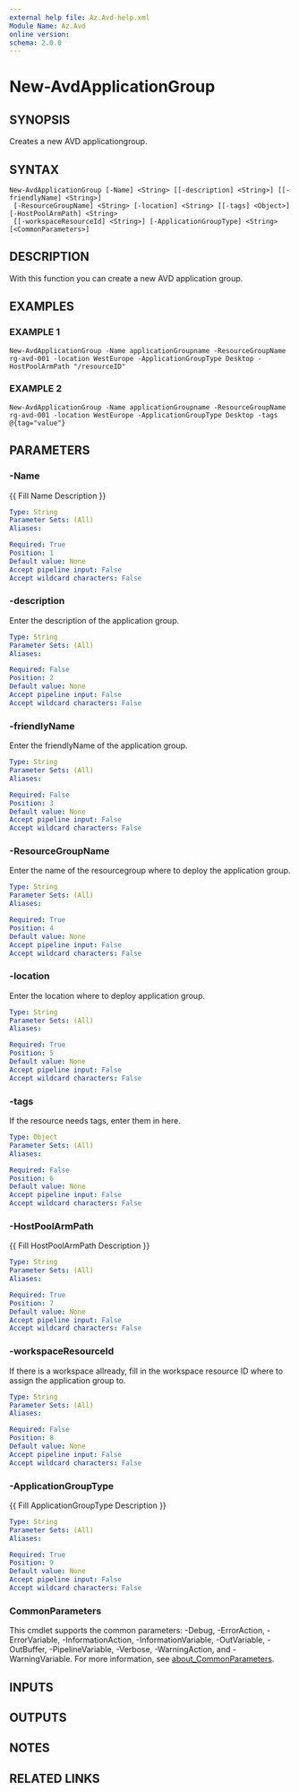 ```yaml
---
external help file: Az.Avd-help.xml
Module Name: Az.Avd
online version:
schema: 2.0.0
---
```


# New-AvdApplicationGroup

## SYNOPSIS
Creates a new AVD applicationgroup.

## SYNTAX

```
New-AvdApplicationGroup [-Name] <String> [[-description] <String>] [[-friendlyName] <String>]
 [-ResourceGroupName] <String> [-location] <String> [[-tags] <Object>] [-HostPoolArmPath] <String>
 [[-workspaceResourceId] <String>] [-ApplicationGroupType] <String> [<CommonParameters>]
```

## DESCRIPTION
With this function you can create a new AVD application group.

## EXAMPLES

### EXAMPLE 1
```
New-AvdApplicationGroup -Name applicationGroupname -ResourceGroupName rg-avd-001 -location WestEurope -ApplicationGroupType Desktop -HostPoolArmPath "/resourceID"
```

### EXAMPLE 2
```
New-AvdApplicationGroup -Name applicationGroupname -ResourceGroupName rg-avd-001 -location WestEurope -ApplicationGroupType Desktop -tags @{tag="value"}
```

## PARAMETERS

### -Name
{{ Fill Name Description }}

```yaml
Type: String
Parameter Sets: (All)
Aliases:

Required: True
Position: 1
Default value: None
Accept pipeline input: False
Accept wildcard characters: False
```

### -description
Enter the description of the application group.

```yaml
Type: String
Parameter Sets: (All)
Aliases:

Required: False
Position: 2
Default value: None
Accept pipeline input: False
Accept wildcard characters: False
```

### -friendlyName
Enter the friendlyName of the application group.

```yaml
Type: String
Parameter Sets: (All)
Aliases:

Required: False
Position: 3
Default value: None
Accept pipeline input: False
Accept wildcard characters: False
```

### -ResourceGroupName
Enter the name of the resourcegroup where to deploy the application group.

```yaml
Type: String
Parameter Sets: (All)
Aliases:

Required: True
Position: 4
Default value: None
Accept pipeline input: False
Accept wildcard characters: False
```

### -location
Enter the location where to deploy application group.

```yaml
Type: String
Parameter Sets: (All)
Aliases:

Required: True
Position: 5
Default value: None
Accept pipeline input: False
Accept wildcard characters: False
```

### -tags
If the resource needs tags, enter them in here.

```yaml
Type: Object
Parameter Sets: (All)
Aliases:

Required: False
Position: 6
Default value: None
Accept pipeline input: False
Accept wildcard characters: False
```

### -HostPoolArmPath
{{ Fill HostPoolArmPath Description }}

```yaml
Type: String
Parameter Sets: (All)
Aliases:

Required: True
Position: 7
Default value: None
Accept pipeline input: False
Accept wildcard characters: False
```

### -workspaceResourceId
If there is a workspace allready, fill in the workspace resource ID where to assign the application group to.

```yaml
Type: String
Parameter Sets: (All)
Aliases:

Required: False
Position: 8
Default value: None
Accept pipeline input: False
Accept wildcard characters: False
```

### -ApplicationGroupType
{{ Fill ApplicationGroupType Description }}

```yaml
Type: String
Parameter Sets: (All)
Aliases:

Required: True
Position: 9
Default value: None
Accept pipeline input: False
Accept wildcard characters: False
```

### CommonParameters
This cmdlet supports the common parameters: -Debug, -ErrorAction, -ErrorVariable, -InformationAction, -InformationVariable, -OutVariable, -OutBuffer, -PipelineVariable, -Verbose, -WarningAction, and -WarningVariable. For more information, see [about_CommonParameters](http://go.microsoft.com/fwlink/?LinkID=113216).

## INPUTS

## OUTPUTS

## NOTES

## RELATED LINKS
